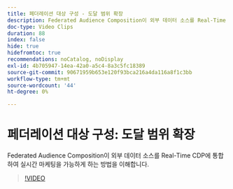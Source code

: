 ```yaml
---
title: 페더레이션 대상 구성 - 도달 범위 확장
description: Federated Audience Composition이 외부 데이터 소스를 Real-Time CDP에 통합하여 실시간 마케팅을 가능하게 하는 방법을 이해합니다.
doc-type: Video Clips
duration: 88
index: false
hide: true
hidefromtoc: true
recommendations: noCatalog, noDisplay
exl-id: 4b705947-14ea-42a0-a5c4-8a3c5fc18389
source-git-commit: 90671959b653e120f93bca216a4da116a8f1c3bb
workflow-type: tm+mt
source-wordcount: '44'
ht-degree: 0%

---
```


# 페더레이션 대상 구성: 도달 범위 확장

Federated Audience Composition이 외부 데이터 소스를 Real-Time CDP에 통합하여 실시간 마케팅을 가능하게 하는 방법을 이해합니다.

<!-- 62_S508_3442517_87_federated-audience-composition-expanding-your-reach -->
>[!VIDEO](https://video.tv.adobe.com/v/3459908/?learn=on&enablevpops=true&captions=kor)
